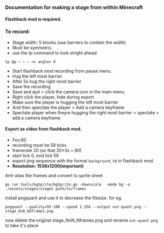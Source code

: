 ### Documentation for making a stage from within Minecraft

#### Flashback mod is required.

### To record:

- Stage width: 5 blocks (use barriers to contain the width)
- Must be symmetric.
- use the tp command to look stright ahead.

```
tp @p ~ ~ ~ <x angle> 0
```

- Start flashback mod recording from pause menu.
- Hug the left most barrier.
- After 5s hug the right most barrier
- Save the recording
- Save and quit > click the camera icon in the main menu.
- Right click the player, hide during export
- Make sure the player is hugging the left most barrier
- And then spectate the player > Add a camera keyframe
- Spectate player when theyre hugging the right most barrier > spectate > add a camera keyframe



#### Export as video from flashback mod.
- Fov:60
- recording must be 59 ticks
- framerate 20 (so that 20*3s = 60)
- start tick 0, end tick 59
- export png sequence with the format `background_%d` in flashback mod.
- **Resolution: 1536x1200(important)**


Anti-alias the frames and convert to sprite sheet
```
go run tools/bgSprite/bgSprite.go -downscale  -mode bg -o ./assets/stages/stage1 path/to/frames
```

install pngquant and use it to decrease the filesize. for eg.
```
pngquant --quality=95-100 --speed 1 256 --output out-quant.png -- stage_8x8_60frames.png
```

now delete the original stage_NxN_Nframes.png and rename `out-quant.png` to take it's place
